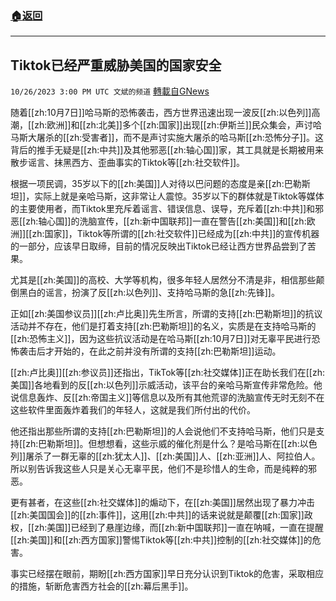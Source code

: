 ###  [:house:返回](README.md)
---


## Tiktok已经严重威胁美国的国家安全
`10/26/2023 3:00 PM UTC 文斌的频道` [轉載自GNews](https://gnews.org/articles/1884353)

随着[[zh:10月7日]]哈马斯的恐怖袭击，西方世界迅速出现一波反[[zh:以色列]]高潮，[[zh:欧洲]]和[[zh:北美]]多个[[zh:国家]]出现[[zh:伊斯兰]]民众集会，声讨哈马斯大屠杀的[[zh:受害者]]，而不是声讨实施大屠杀的哈马斯[[zh:恐怖分子]]。这背后的推手无疑是[[zh:中共]]及其他邪恶[[zh:轴心国]]家，其工具就是长期被用来散步谣言、抹黑西方、歪曲事实的Tiktok等[[zh:社交软件]]。

根据一项民调，35岁以下的[[zh:美国]]人对待以巴问题的态度是亲[[zh:巴勒斯坦]]，实际上就是亲哈马斯，这非常让人震惊。35岁以下的群体就是Tiktok等媒体的主要使用者，而Tiktok里充斥着谣言、错误信息、误导，充斥着[[zh:中共]]和邪恶[[zh:轴心国]]的洗脑宣传，[[zh:新中国联邦]]一直在警告[[zh:美国]]和[[zh:欧洲]][[zh:国家]]，Tiktok等所谓的[[zh:社交软件]]已经成为[[zh:中共]]的宣传机器的一部分，应该早日取缔，目前的情况反映出Tiktok已经让西方世界品尝到了苦果。

尤其是[[zh:美国]]的高校、大学等机构，很多年轻人居然分不清是非，相信那些颠倒黑白的谣言，扮演了反[[zh:以色列]]、支持哈马斯的急[[zh:先锋]]。

正如[[zh:美国参议员]][[zh:卢比奥]]先生所言，所谓的支持[[zh:巴勒斯坦]]的抗议活动并不存在，他们是打着支持[[zh:巴勒斯坦]]的名义，实质是在支持哈马斯的[[zh:恐怖主义]]，因为这些抗议活动是在哈马斯[[zh:10月7日]]对无辜平民进行恐怖袭击后才开始的，在此之前并没有所谓的支持[[zh:巴勒斯坦]]运动。

[[zh:卢比奥]][[zh:参议员]]还指出，TikTok等[[zh:社交媒体]]正在助长我们在[[zh:美国]]各地看到的反[[zh:以色列]]示威活动，该平台的亲哈马斯宣传非常危险。他说信息轰炸、反[[zh:帝国主义]]等信息以及所有其他荒谬的洗脑宣传无时无刻不在这些软件里面轰炸着我们的年轻人，这就是我们所付出的代价。

他还指出那些所谓的支持[[zh:巴勒斯坦]]的人会说他们不支持哈马斯，他们只是支持[[zh:巴勒斯坦]]。但想想看，这些示威的催化剂是什么？是哈马斯在[[zh:以色列]]屠杀了一群无辜的[[zh:犹太人]]、[[zh:美国]]人、[[zh:亚洲]]人、阿拉伯人。所以别告诉我这些人只是关心无辜平民，他们不是珍惜人的生命，而是纯粹的邪恶。

更有甚者，在这些[[zh:社交媒体]]的煽动下，在[[zh:美国]]居然出现了暴力冲击[[zh:美国国会]]的[[zh:事件]]，这用[[zh:中共]]的话来说就是颠覆[[zh:国家]]政权，[[zh:美国]]已经到了悬崖边缘，而[[zh:新中国联邦]]一直在呐喊，一直在提醒[[zh:美国]]和[[zh:西方国家]]警惕Tiktok等[[zh:中共]]控制的[[zh:社交媒体]]的危害。

事实已经摆在眼前，期盼[[zh:西方国家]]早日充分认识到Tiktok的危害，采取相应的措施，斩断危害西方社会的[[zh:幕后黑手]]。
